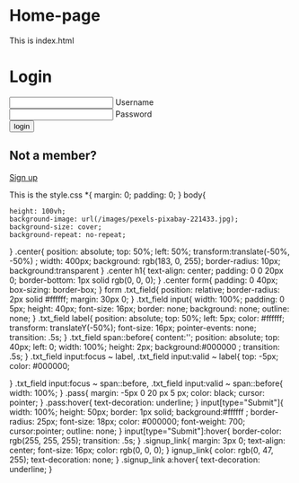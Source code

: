 # Home-page
This is index.html
<!DOCTYPE html>
<html lang="en">
<head>
    <meta charset="UTF-8">
    <meta http-equiv="X-UA-Compatible" content="IE=edge">
    <meta name="viewport" content="width=device-width, initial-scale=1.0">
    <title>Home page Login/register</title>
    <link rel="stylesheet" href="style.css">
</head>
<body>
   <dev class="hero"
    <div class="form-box"></div>
</dev>

<div class="center">
            <h1>Login</h1>
<form method="post">
    <div class="txt_field">
        <input type="text" required>
        <span></span>
        <label>Username</label>
    </div>
    <div class="txt_field">
        <input type="password" required>
        <span></span>
        <label>Password</label>
    </div>
    <div class="password"></div>
    <input type="Submit" value="login">
    <div class="signup_link">
        <h2>Not a member?</h2> <a href="#">Sign up</a>
    </div>
</form>


</div>




    
</body>
</html>

This is the style.css
*{
    margin: 0;
    padding: 0;
}
body{
    
    height: 100vh;
    background-image: url(/images/pexels-pixabay-221433.jpg);
    background-size: cover;
    background-repeat: no-repeat;
    
}
.center{
    position: absolute;
    top: 50%;
    left: 50%;
    transform:translate(-50%, -50%) ;
    width: 400px;
    background: rgb(183, 0, 255);
    border-radius: 10px;
    background:transparent
}
.center h1{
    text-align: center;
    padding: 0 0 20px 0;
    border-bottom: 1px solid rgb(0, 0, 0);
}
.center form{
    padding: 0 40px;
    box-sizing: border-box;
}
form .txt_field{
    position: relative;
    border-radius: 2px solid #ffffff;
    margin: 30px 0;
}
.txt_field input{
    width: 100%;
    padding: 0 5px;
    height: 40px;
    font-size: 16px;
    border: none;
    background: none;
    outline: none;
}
.txt_field label{
    position: absolute;
    top: 50%;
    left: 5px;
    color: #ffffff;
    transform: translateY(-50%);
    font-size: 16px;
    pointer-events: none;
    transition: .5s;
}
.txt_field span::before{
    content:'';
    position: absolute;
    top: 40px;
    left: 0;
    width: 100%;
    height: 2px;
    background:#000000 ;
    transition: .5s;
}
.txt_field input:focus ~ label,
.txt_field input:valid ~ label{
    top: -5px;
    color: #000000;

}
.txt_field input:focus ~ span::before,
.txt_field input:valid ~ span::before{
    width: 100%;
}
.pass{
    margin: -5px 0 20 px 5 px;
    color: black;
    cursor: pointer;
}
.pass:hover{
    text-decoration: underline;
}
input[type="Submit"]{
    width: 100%;
    height: 50px;
    border: 1px solid;
    background:#ffffff ;
    border-radius: 25px;
    font-size: 18px;
    color: #000000;
    font-weight: 700;
    cursor:pointer;
    outline: none;
}
input[type="Submit"]:hover{
    border-color: rgb(255, 255, 255);
    transition: .5s;
}
.signup_link{
    margin: 3px 0;
    text-align: center;
    font-size: 16px;
    color: rgb(0, 0, 0);
}
ignup_link{
    color: rgb(0, 47, 255);
    text-decoration: none;
}
.signup_link a:hover{
    text-decoration: underline;
}


